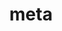 ---
sub_projects:
- project_email: meta-96boards
  project_link_name: meta-96boards
  project_maintainers: ''
  project_name: meta-96boards
  project_patches_url: http://patches.linaro.org/api/projects/242/?format=json
  project_scm_url: ''
  project_url: https://github.com/96boards/meta-96boards/
- project_email: meta-qcom
  project_link_name: meta-qcom
  project_maintainers: ''
  project_name: meta-qcom
  project_patches_url: http://patches.linaro.org/api/projects/216/?format=json
  project_scm_url: ''
  project_url: https://github.com/ndechesne/meta-qcom/
- project_email: meta-rpb
  project_link_name: meta-rpb
  project_maintainers: ''
  project_name: meta-rpb
  project_patches_url: http://patches.linaro.org/api/projects/243/?format=json
  project_scm_url: ''
  project_url: https://github.com/96boards/meta-rpb
- project_email: meta-wpe
  project_link_name: meta-wpe
  project_maintainers: ''
  project_name: meta-wpe
  project_patches_url: http://patches.linaro.org/api/projects/214/?format=json
  project_scm_url: ''
  project_url: https://github.com/WebPlatformForEmbedded/meta-wpe
- project_email: openembedded-devel@lists.openembedded.org
  project_link_name: oe-meta-layer
  project_maintainers: ''
  project_name: OE Meta Layer
  project_patches_url: http://patches.linaro.org/api/projects/173/?format=json
  project_scm_url: http://git.openembedded.org/meta-openembedded/
  project_url: http://git.openembedded.org/meta-openembedded/commit/?id=
title: meta
---